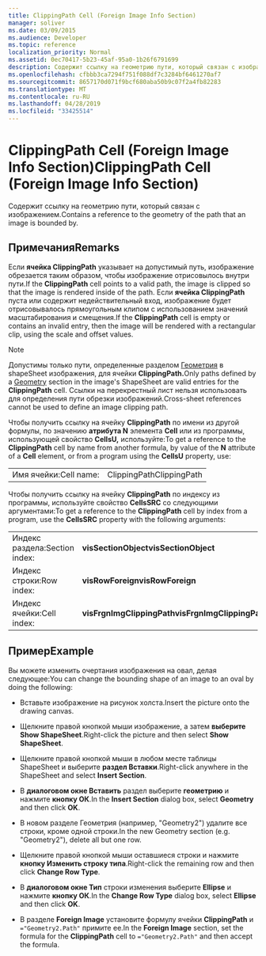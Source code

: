 ```yaml
---
title: ClippingPath Cell (Foreign Image Info Section)
manager: soliver
ms.date: 03/09/2015
ms.audience: Developer
ms.topic: reference
localization_priority: Normal
ms.assetid: 0ec70417-5b23-45af-95a0-1b26f6791699
description: Содержит ссылку на геометрию пути, который связан с изображением.
ms.openlocfilehash: cfbbb3ca7294f751f088df7c3284bf6461270af7
ms.sourcegitcommit: 8657170d071f9bcf680aba50b9c07f2a4fb82283
ms.translationtype: MT
ms.contentlocale: ru-RU
ms.lasthandoff: 04/28/2019
ms.locfileid: "33425514"
---
```

# <a name="clippingpath-cell-foreign-image-info-section"></a><span data-ttu-id="e39d7-103">ClippingPath Cell (Foreign Image Info Section)</span><span class="sxs-lookup"><span data-stu-id="e39d7-103">ClippingPath Cell (Foreign Image Info Section)</span></span>

<span data-ttu-id="e39d7-104">Содержит ссылку на геометрию пути, который связан с изображением.</span><span class="sxs-lookup"><span data-stu-id="e39d7-104">Contains a reference to the geometry of the path that an image is bounded by.</span></span> 
  
## <a name="remarks"></a><span data-ttu-id="e39d7-105">Примечания</span><span class="sxs-lookup"><span data-stu-id="e39d7-105">Remarks</span></span>

<span data-ttu-id="e39d7-106">Если **ячейка ClippingPath** указывает на допустимый путь, изображение обрезается таким образом, чтобы изображение отрисовылось внутри пути.</span><span class="sxs-lookup"><span data-stu-id="e39d7-106">If the **ClippingPath** cell points to a valid path, the image is clipped so that the image is rendered inside of the path.</span></span> <span data-ttu-id="e39d7-107">Если **ячейка ClippingPath** пуста или содержит недействительный вход, изображение будет отрисовывалось прямоугольным клипом с использованием значений масштабирования и смещения.</span><span class="sxs-lookup"><span data-stu-id="e39d7-107">If the **ClippingPath** cell is empty or contains an invalid entry, then the image will be rendered with a rectangular clip, using the scale and offset values.</span></span> 
  
> [!NOTE]
> <span data-ttu-id="e39d7-108">Допустимы только пути, определенные разделом [Геометрия](geometry-section.md) в shapeSheet изображения, для ячейки **ClippingPath.**</span><span class="sxs-lookup"><span data-stu-id="e39d7-108">Only paths defined by a [Geometry](geometry-section.md) section in the image's ShapeSheet are valid entries for the **ClippingPath** cell.</span></span> <span data-ttu-id="e39d7-109">Ссылки на перекрестный лист нельзя использовать для определения пути обрезки изображений.</span><span class="sxs-lookup"><span data-stu-id="e39d7-109">Cross-sheet references cannot be used to define an image clipping path.</span></span> 
  
<span data-ttu-id="e39d7-110">Чтобы получить ссылку на ячейку **ClippingPath** по имени из другой формулы, по значению **атрибута N** элемента **Cell** или из программы, использующей свойство **CellsU,** используйте:</span><span class="sxs-lookup"><span data-stu-id="e39d7-110">To get a reference to the **ClippingPath** cell by name from another formula, by value of the **N** attribute of a **Cell** element, or from a program using the **CellsU** property, use:</span></span> 
  
|||
|:-----|:-----|
| <span data-ttu-id="e39d7-111">Имя ячейки:</span><span class="sxs-lookup"><span data-stu-id="e39d7-111">Cell name:</span></span>  <br/> | <span data-ttu-id="e39d7-112">ClippingPath</span><span class="sxs-lookup"><span data-stu-id="e39d7-112">ClippingPath</span></span>  <br/> |
   
<span data-ttu-id="e39d7-113">Чтобы получить ссылку на ячейку **ClippingPath** по индексу из программы, используйте свойство **CellsSRC** со следующими аргументами:</span><span class="sxs-lookup"><span data-stu-id="e39d7-113">To get a reference to the **ClippingPath** cell by index from a program, use the **CellsSRC** property with the following arguments:</span></span> 
  
|||
|:-----|:-----|
| <span data-ttu-id="e39d7-114">Индекс раздела:</span><span class="sxs-lookup"><span data-stu-id="e39d7-114">Section index:</span></span>  <br/> |<span data-ttu-id="e39d7-115">**visSectionObject**</span><span class="sxs-lookup"><span data-stu-id="e39d7-115">**visSectionObject**</span></span> <br/> |
| <span data-ttu-id="e39d7-116">Индекс строки:</span><span class="sxs-lookup"><span data-stu-id="e39d7-116">Row index:</span></span>  <br/> |<span data-ttu-id="e39d7-117">**visRowForeign**</span><span class="sxs-lookup"><span data-stu-id="e39d7-117">**visRowForeign**</span></span> <br/> |
| <span data-ttu-id="e39d7-118">Индекс ячейки:</span><span class="sxs-lookup"><span data-stu-id="e39d7-118">Cell index:</span></span>  <br/> |<span data-ttu-id="e39d7-119">**visFrgnImgClippingPath**</span><span class="sxs-lookup"><span data-stu-id="e39d7-119">**visFrgnImgClippingPath**</span></span> <br/> |
   
## <a name="example"></a><span data-ttu-id="e39d7-120">Пример</span><span class="sxs-lookup"><span data-stu-id="e39d7-120">Example</span></span>

<span data-ttu-id="e39d7-121">Вы можете изменить очертания изображения на овал, делая следующее:</span><span class="sxs-lookup"><span data-stu-id="e39d7-121">You can change the bounding shape of an image to an oval by doing the following:</span></span>
  
- <span data-ttu-id="e39d7-122">Вставьте изображение на рисунок холста.</span><span class="sxs-lookup"><span data-stu-id="e39d7-122">Insert the picture onto the drawing canvas.</span></span>
    
- <span data-ttu-id="e39d7-123">Щелкните правой кнопкой мыши изображение, а затем **выберите Show ShapeSheet**.</span><span class="sxs-lookup"><span data-stu-id="e39d7-123">Right-click the picture and then select **Show ShapeSheet**.</span></span>
    
- <span data-ttu-id="e39d7-124">Щелкните правой кнопкой мыши в любом месте таблицы ShapeSheet и выберите **раздел Вставки**.</span><span class="sxs-lookup"><span data-stu-id="e39d7-124">Right-click anywhere in the ShapeSheet and select **Insert Section**.</span></span>
    
- <span data-ttu-id="e39d7-125">В **диалоговом окне Вставить** раздел выберите **геометрию** и нажмите **кнопку ОК**.</span><span class="sxs-lookup"><span data-stu-id="e39d7-125">In the **Insert Section** dialog box, select **Geometry** and then click **OK**.</span></span>
    
- <span data-ttu-id="e39d7-126">В новом разделе Геометрия (например, "Geometry2") удалите все строки, кроме одной строки.</span><span class="sxs-lookup"><span data-stu-id="e39d7-126">In the new Geometry section (e.g. "Geometry2"), delete all but one row.</span></span>
    
- <span data-ttu-id="e39d7-127">Щелкните правой кнопкой мыши оставшиеся строки и нажмите **кнопку Изменить строку типа**.</span><span class="sxs-lookup"><span data-stu-id="e39d7-127">Right-click the remaining row and then click **Change Row Type**.</span></span>
    
- <span data-ttu-id="e39d7-128">В **диалоговом окне Тип** строки изменения выберите **Ellipse** и нажмите **кнопку ОК**.</span><span class="sxs-lookup"><span data-stu-id="e39d7-128">In the **Change Row Type** dialog box, select **Ellipse** and then click **OK**.</span></span>
    
- <span data-ttu-id="e39d7-129">В разделе **Foreign Image** установите формулу ячейки **ClippingPath** и  `="Geometry2.Path"` примите ее.</span><span class="sxs-lookup"><span data-stu-id="e39d7-129">In the **Foreign Image** section, set the formula for the **ClippingPath** cell to  `="Geometry2.Path"` and then accept the formula.</span></span> 
    

